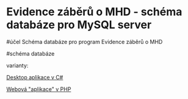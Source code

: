 # Evidence záběrů o MHD - schéma databáze pro MySQL server

#účel
Schéma databáze pro program Evidence záběrů o MHD

#schéma databáze

varianty:

[Desktop aplikace v C#](https://github.com/Martin-Hamacek-05/evidence_clip_about_public-transport)

[Webová "aplikace" v PHP](https://github.com/Martin-Hamacek-05/web_app_ev_clip_about_p_transport)
